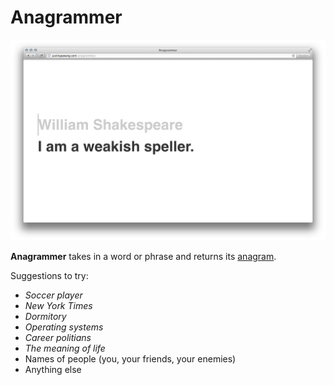 # Anagrammer

![Anagrammer screenshot](https://raw.githubusercontent.com/justinjaywang/images/master/screenshots--anagrammer/anagrammer.png)

**Anagrammer** takes in a word or phrase and returns its [anagram](http://en.wikipedia.org/wiki/Anagram).

Suggestions to try:

- *Soccer player*
- *New York Times*
- *Dormitory*
- *Operating systems*
- *Career politians*
- *The meaning of life*
- Names of people (you, your friends, your enemies)
- Anything else
